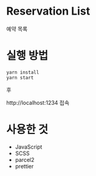 # Reservation List
예약 목록

# 실행 방법

```
yarn install
yarn start
```
후

http://localhost:1234 접속

# 사용한 것

- JavaScript
- SCSS
- parcel2
- prettier